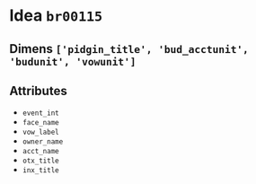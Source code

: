 # Idea `br00115`

## Dimens `['pidgin_title', 'bud_acctunit', 'budunit', 'vowunit']`

## Attributes
- `event_int`
- `face_name`
- `vow_label`
- `owner_name`
- `acct_name`
- `otx_title`
- `inx_title`
